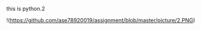   this is python.2

  
  
!(https://github.com/ase78920019/assignment/blob/master/picture/2.PNG)
  


